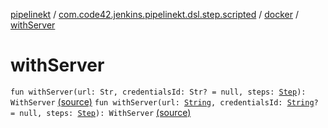 [pipelinekt](../../index.md) / [com.code42.jenkins.pipelinekt.dsl.step.scripted](../index.md) / [docker](index.md) / [withServer](./with-server.md)

# withServer

`fun withServer(url: Str, credentialsId: Str? = null, steps: `[`Step`](../../com.code42.jenkins.pipelinekt.core.step/-step/index.md)`): WithServer` [(source)](https://github.com/code42/pipelinekt/tree/master/dsl/src/main/kotlin/com/code42/jenkins/pipelinekt/dsl/step/scripted/DockerDsl.kt#L14)
`fun withServer(url: `[`String`](https://kotlinlang.org/api/latest/jvm/stdlib/kotlin/-string/index.html)`, credentialsId: `[`String`](https://kotlinlang.org/api/latest/jvm/stdlib/kotlin/-string/index.html)`? = null, steps: `[`Step`](../../com.code42.jenkins.pipelinekt.core.step/-step/index.md)`): WithServer` [(source)](https://github.com/code42/pipelinekt/tree/master/dsl/src/main/kotlin/com/code42/jenkins/pipelinekt/dsl/step/scripted/DockerDsl.kt#L20)